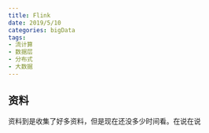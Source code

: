```yaml
---
title: Flink
date: 2019/5/10
categories: bigData
tags:
- 流计算
- 数据层
- 分布式
- 大数据
---
```


## 资料
资料到是收集了好多资料，但是现在还没多少时间看。在说在说
<Valine></Valine>